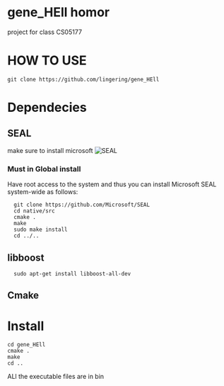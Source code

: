 # gene_HEll homor
project for class CS05177
# HOW TO USE
```
git clone https://github.com/lingering/gene_HEll
```
# Dependecies
## SEAL
make sure to install microsoft ![SEAL](https://github.com/Microsoft/SEAL)<br>
### Must in Global install
Have root access to the system and thus you can install Microsoft SEAL system-wide as follows:
```
  git clone https://github.com/Microsoft/SEAL
  cd native/src
  cmake .
  make
  sudo make install
  cd ../..
```
##   libboost
```
  sudo apt-get install libboost-all-dev
```
##  Cmake
# Install
```
cd gene_HEll
cmake .
make
cd ..
```
ALl the executable files are in bin
